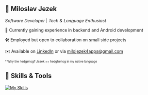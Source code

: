 ## 🦔 Miloslav Jezek
_Software Developer_ | _Tech & Language Enthusiast_

🌱 Currently gaining experience in backend and Android development

🛠️ Employed but open to collaboration on small side projects

✉️ Available on [LinkedIn](https://www.linkedin.com/in/miloslav-jezek/) or via milojezek4apps@gmail.com

<sub><sup>* Why the hedgehog? Jezek == hedghehog in my native language</sup></sub>


## 🔨 Skills & Tools

[![My Skills](https://skillicons.dev/icons?i=java,kotlin,spring,maven,postgres,git,github,idea,androidstudio,vscode&theme=light&perline=7)](https://skillicons.dev)

<!---
milojezek/milojezek is a ✨ special ✨ repository because its `README.md` (this file) appears on your GitHub profile.
You can click the Preview link to take a look at your changes.
--->

